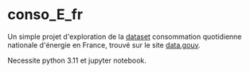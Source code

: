 # conso_E_fr
Un simple projet d'exploration de la [dataset](https://www.data.gouv.fr/fr/datasets/consommation-quotidienne-brute/) consommation quotidienne nationale d'énergie en France, trouvé sur le site [data.gouv](https://www.data.gouv.fr/fr/).

Necessite python 3.11 et jupyter notebook.
